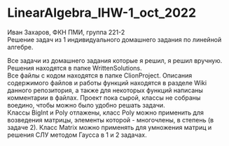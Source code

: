 # LinearAlgebra_IHW-1_oct_2022

Иван Захаров, ФКН ПМИ, группа 221-2                                                                                                                         
Решение задач из 1 индивидуального домашнего задания по линейной алгебре.                                                               


Все задачи из домашнего задания которые я решил, я решил вручную. Решения находятся в папке WrittenSolutions.                                                             
Все файлы с кодом находятся в папке ClionProject. Описания содержимого файлов и работы функций находятся в разделе Wiki данного репозитория, а также для некоторых функций написаны комментарии в файлах.
Проект пока сырой, классы не собраны воедино, чтобы можно было удобно решать задачи.                                                                                    
Классы BigInt и Poly отлажены, класс Poly можно применить для возведения матрицы, элементы которой - многочлены, в степень (в задаче 2).
Класс Matrix можно применять для умножения матриц и решения СЛУ методом Гаусса в 1 и 2 задачах.
